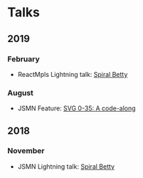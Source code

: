 # Talks
## 2019
### February
- ReactMpls Lightning talk: [Spiral Betty](https://docs.google.com/presentation/d/1-kLNUhVkpo2nxZsraMpHcjtfItZTqFkVUC3hmJU1orQ/edit?usp=sharing)
### August
- JSMN Feature: [SVG 0-35: A code-along](./2019-08_SVG-0-35_JSMN.md)
## 2018
### November
- JSMN Lightning talk: [Spiral Betty](https://docs.google.com/presentation/d/1-kLNUhVkpo2nxZsraMpHcjtfItZTqFkVUC3hmJU1orQ/edit?usp=sharing)